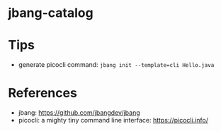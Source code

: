 jbang-catalog
=============

# Tips

* generate picocli command: `jbang init --template=cli Hello.java`

# References

* jbang: https://github.com/jbangdev/jbang
* picocli: a mighty tiny command line interface: https://picocli.info/
